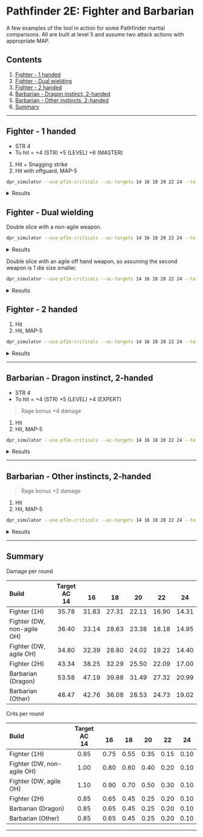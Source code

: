 # Pathfinder 2E: Fighter and Barbarian

A few examples of the tool in action for some Pathfinder martial comparisons. All are built at level 5 and assume two attack actions with appropriate MAP.

## Contents

1. [Fighter - 1 handed](#fighter---1-handed)
1. [Fighter - Dual wielding](#fighter---dual-wielding)
1. [Fighter - 2 handed](#fighter---2-handed)
1. [Barbarian - Dragon instinct, 2-handed](#barbarian---dragon-instinct-2-handed)
1. [Barbarian - Other instincts, 2-handed](#barbarian---other-instincts-2-handed)
1. [Summary](#summary)

---

## Fighter - 1 handed

* STR 4
* To hit = +4 (STR) +5 (LEVEL) +6 (MASTER)

1. Hit + Snagging strike
1. Hit with offguard, MAP-5

```bash
dpr_simulator --use-pf2e-criticals --ac-targets 14 16 18 20 22 24 --to-hit "1d20+15" "1d20+15-5+2" --weapon-details "2d8+4" "2d8+4"
```

<details>
<summary>Results</summary>

|Target AC|Hits per round (mean)|Critical hits per round (mean)|Damage per round (mean)|
|:---:|:---:|:---:|:---:|
|14|1.80|0.95|35.78|
|16|1.70|0.75|31.83|
|18|1.55|0.55|27.31|
|20|1.35|0.35|22.11|
|22|1.15|0.15|16.90|
|24|1.00|0.10|14.31|

</details>

## Fighter - Dual wielding

Double slice with a non-agile weapon.

```bash
dpr_simulator --use-pf2e-criticals --ac-targets 14 16 18 20 22 24 --to-hit "1d20+15" "1d20+15-2" --weapon-details "2d8+4" "2d8+4"
```

<details>
<summary>Results</summary>

|Target AC|Hits per round (mean)|Critical hits per round (mean)|Damage per round (mean)|
|:---:|:---:|:---:|:---:|
|14|1.80|1.00|36.40|
|16|1.75|0.80|33.14|
|18|1.60|0.60|28.63|
|20|1.40|0.40|23.38|
|22|1.20|0.20|18.18|
|24|1.05|0.10|14.95|

</details>

Double slice with an agile off hand weapon, so assuming the second weapon is 1 die size smaller.

```bash
dpr_simulator --use-pf2e-criticals --ac-targets 14 16 18 20 22 24 --to-hit "1d20+15" "1d20+15" --weapon-details "2d8+4" "2d6+4"
```

<details>
<summary>Results</summary>

|Target AC|Hits per round (mean)|Critical hits per round (mean)|Damage per round (mean)|
|:---:|:---:|:---:|:---:|
|14|1.80|1.10|34.80|
|16|1.80|0.90|32.39|
|18|1.70|0.70|28.80|
|20|1.50|0.50|24.02|
|22|1.30|0.30|19.22|
|24|1.10|0.10|14.40|

</details>

## Fighter - 2 handed

1. Hit
1. Hit, MAP-5

```bash
dpr_simulator --use-pf2e-criticals --ac-targets 14 16 18 20 22 24 --to-hit "1d20+15" "1d20+15-5" --weapon-details "2d12+4" "2d12+4"
```

<details>
<summary>Results</summary>

|Target AC|Hits per round (mean)|Critical hits per round (mean)|Damage per round (mean)|
|:---:|:---:|:---:|:---:|
|14|1.70|0.85|43.34|
|16|1.60|0.65|38.25|
|18|1.45|0.45|32.29|
|20|1.25|0.25|25.50|
|22|1.10|0.20|22.09|
|24|0.90|0.10|17.00|

</details>

---

## Barbarian - Dragon instinct, 2-handed

* STR 4
* To hit = +4 (STR) +5 (LEVEL) +4 (EXPERT)

>Rage bonus +4 damage

1. Hit
1. Hit, MAP-5

```bash
dpr_simulator --use-pf2e-criticals --ac-targets 14 16 18 20 22 24 --to-hit "1d20+15" "1d20+15-5" --weapon-details "2d12+8" "2d12+8"
```

<details>
<summary>Results</summary>

|Target AC|Hits per round (mean)|Critical hits per round (mean)|Damage per round (mean)|
|:---:|:---:|:---:|:---:|
|14|1.70|0.85|53.58|
|16|1.60|0.65|47.19|
|18|1.45|0.45|39.88|
|20|1.25|0.25|31.49|
|22|1.10|0.20|27.32|
|24|0.90|0.10|20.99|

</details>

---

## Barbarian - Other instincts, 2-handed

>Rage bonus +2 damage

1. Hit
1. Hit, MAP-5

```bash
dpr_simulator --use-pf2e-criticals --ac-targets 14 16 18 20 22 24 --to-hit "1d20+15" "1d20+15-5" --weapon-details "2d12+6" "2d12+6"
```

<details>
<summary>Results</summary>

|Target AC|Hits per round (mean)|Critical hits per round (mean)|Damage per round (mean)|
|:---:|:---:|:---:|:---:|
|14|1.70|0.85|48.47|
|16|1.60|0.65|42.76|
|18|1.45|0.45|36.08|
|20|1.25|0.25|28.53|
|22|1.10|0.20|24.73|
|24|0.90|0.10|19.02|

</details>

---

## Summary

Damage per round

|Build|Target AC<br />14|<br />16|<br />18|<br />20|<br />22|<br />24|
|:---|:---:|:---:|:---:|:---:|:---:|:---:|
|Fighter (1H)|35.78|31.83|27.31|22.11|16.90|14.31|
|Fighter (DW, non-agile OH)|36.40|33.14|28.63|23.38|18.18|14.95|
|Fighter (DW, agile OH)|34.80|32.39|28.80|24.02|19.22|14.40|
|Fighter (2H)|43.34|38.25|32.29|25.50|22.09|17.00|
|Barbarian (Dragon)|53.58|47.19|39.88|31.49|27.32|20.99|
|Barbarian (Other)|48.47|42.76|36.08|28.53|24.73|19.02|

Crits per round

|Build|Target AC<br />14|<br />16|<br />18|<br />20|<br />22|<br />24|
|:---|:---:|:---:|:---:|:---:|:---:|:---:|
|Fighter (1H)|0.95|0.75|0.55|0.35|0.15|0.10|
|Fighter (DW, non-agile OH)|1.00|0.80|0.60|0.40|0.20|0.10|
|Fighter (DW, agile OH)|1.10|0.90|0.70|0.50|0.30|0.10|
|Fighter (2H)|0.85|0.65|0.45|0.25|0.20|0.10|
|Barbarian (Dragon)|0.85|0.65|0.45|0.25|0.20|0.10|
|Barbarian (Other)|0.85|0.65|0.45|0.25|0.20|0.10|

---
